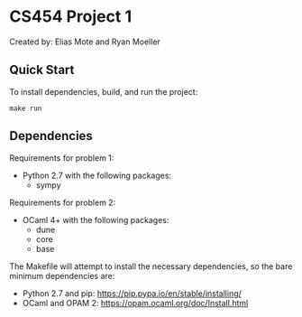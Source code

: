 # CS454 Project 1
Created by: Elias Mote and Ryan Moeller

## Quick Start
To install dependencies, build, and run the project:
```
make run
```

## Dependencies
Requirements for problem 1:
- Python 2.7 with the following packages:
  - sympy

Requirements for problem 2:
- OCaml 4+ with the following packages:
  - dune
  - core
  - base

The Makefile will attempt to install the necessary dependencies,
so the bare minimum dependencies are:

- Python 2.7 and pip: https://pip.pypa.io/en/stable/installing/
- OCaml and OPAM 2: https://opam.ocaml.org/doc/Install.html

